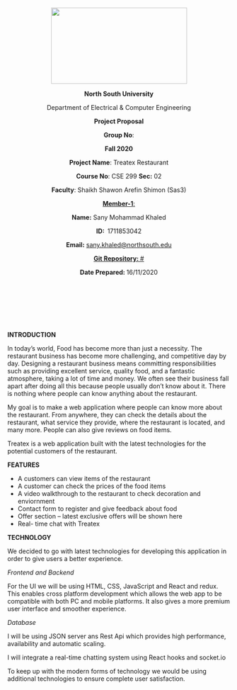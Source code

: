 <p style="text-align: center;">&nbsp;</p>
<p style="text-align: center;">&nbsp;</p>
<p align="center"><strong><img src="https://media.dhakatribune.com/uploads/2016/11/nsulogo.jpg" alt="" width="307" height="172" /></strong></p>
<p align="center"><strong>North South University</strong></p>
<p align="center">Department of Electrical &amp; Computer Engineering</p>
<p align="center"><strong>Project Proposal</strong></p>
<p align="center"><strong>Group No</strong>: </p>
<p align="center"><strong>Fall 2020</strong></p>
<p align="center"><strong>Project Name</strong>: Treatex Restaurant</p>
<p align="center"><strong>Course No</strong>: CSE 299 <strong>Sec</strong><strong>:</strong> 02</p>
<p align="center"><strong>Faculty</strong>: Shaikh Shawon Arefin Shimon (Sas3)</p>
<p align="center"><strong><u>Member-1</u></strong><u>:</u></p>
<p align="center"><strong>Name</strong><strong>:</strong> Sany Mohammad Khaled</p>
<p align="center"><strong>ID</strong><strong>:&nbsp; </strong>1711853042</p>
<p align="center"><strong>Email</strong><strong>:</strong> <a href="mailto:sany.khaled@northsouth.edu">sany.khaled@northsouth.edu</p>
<p align="center"><strong>Git Repository</strong><strong>: </strong><a href="">#</a></p>
<p align="center"><strong>Date Prepared</strong><strong>: </strong>16/11/2020</p>
<p><strong>&nbsp;</strong></p>
<p><strong>&nbsp;</strong></p> </br> </br>
<p><strong>INTRODUCTION</strong></p>
<p>In today’s world, Food has become more than just a necessity. The restaurant business has become more challenging, and competitive day by day.  Designing a restaurant business means committing responsibilities such as providing excellent service, quality food, and a fantastic atmosphere, taking a lot of time and money. We often see their business fall apart after doing all this because people usually don’t know about it. There is nothing where people can know anything about the restaurant. </p>
  <p> My goal is to make a web application where people can know more about the restaurant. From anywhere, they can check the details about the restaurant, what service they provide, where the restaurant is located, and many more. People can also give reviews on food items. </p>
<p> Treatex is a web application built with the latest technologies for the potential customers of the restaurant.
</p>
<p><strong>FEATURES</strong></p>
<ul>
<li>A customers can view items of the restaurant </li>
<li>A customer can check the prices of the food items</li>
<li>A video walkthrough to the restaurant to check decoration and enviornment</li>
<li>Contact form to register and give feedback about food</li>
<li>Offer section &ndash; latest exclusive offers will be shown here</li>
<li>Real- time chat with Treatex</li>
</ul>
<p><strong>TECHNOLOGY</strong></p>
<p>We decided to go with latest technologies for developing this application in order to give users a better experience.</p>
<p><em>Frontend and Backend</em></p>
<p>For the UI we will be using HTML, CSS, JavaScript and React and redux. This enables cross platform development which allows the web app to be compatible with both PC and mobile platforms. It also gives a more premium user interface and smoother experience.</p>
<p><em>Database</em></p>
<p>I will be using JSON server ans Rest Api which provides high performance, availability and automatic scaling.
<p>I will integrate a real-time chatting system using React hooks and socket.io </p>
<p>To keep up with the modern forms of technology we would be using additional technologies to ensure complete user satisfaction. </p>
<p>&nbsp;</p>

